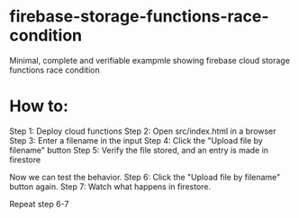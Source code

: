 # firebase-storage-functions-race-condition
Minimal, complete and verifiable exampmle showing firebase cloud storage functions race condition

# How to:
Step 1: Deploy cloud functions
Step 2: Open src/index.html in a browser
Step 3: Enter a filename in the input
Step 4: Click the "Upload file by filename" button
Step 5: Verify the file stored, and an entry is made in firestore

Now we can test the behavior.
Step 6: Click the "Upload file by filename" button again.
Step 7: Watch what happens in firestore.

Repeat step 6-7
